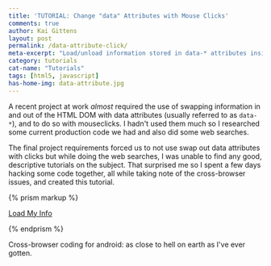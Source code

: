 ```yaml
---
title: 'TUTORIAL: Change "data" Attributes with Mouse Clicks'
comments: true
author: Kai Gittens
layout: post
permalink: /data-attribute-click/
meta-excerpt: "Load/unload information stored in data-* attributes inside HTML with mouse clicks in a cross-browser compatible way. Includes demos."
category: tutorials
cat-name: "Tutorials"
tags: [html5, javascript]
has-home-img: data-attribute.jpg
---
```

A recent project at work *almost* required the use of swapping information in and out of the HTML DOM with data attributes (usually referred to as `data-*`), and to do so with mouseclicks. I hadn't used them much so I researched some current production code we had and also did some web searches.

The final project requirements forced us to not use swap out data attributes with clicks but while doing the web searches, I was unable to find any good, descriptive tutorials on the subject. That surprised me so I spent a few days hacking some code together, all while taking note of the cross-browser issues, and created this tutorial.

{% prism markup %}
<div
    id="myInfo"
    data-name="Kai Gittens"
    data-home="New York"
    data-work="Revlon">

  <a href="#" id="myLink">Load My Info</a>

</div>  

<div id="name"></div>
<div id="home"></div>
<div id="work"></div>
{% endprism %}


Cross-browser coding for android: as close to hell on earth as I've ever gotten.
